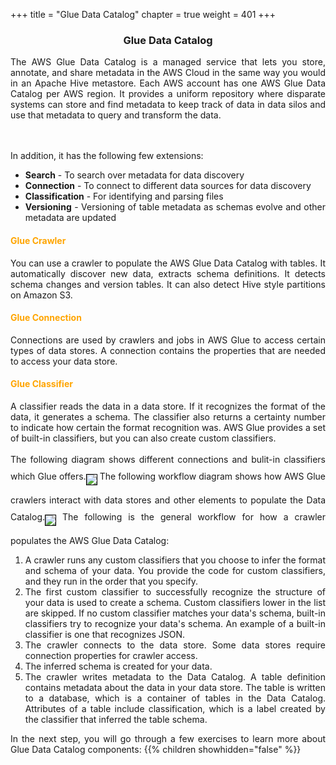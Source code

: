 +++
title = "Glue Data Catalog"
chapter = true
weight = 401
+++

<center><h3>Glue Data Catalog</h3></center>

<div style="text-align: justify">
  The AWS Glue Data Catalog is a managed service that lets you store, annotate, and share metadata in the AWS Cloud in the same way you would in an Apache Hive metastore. Each AWS account has one AWS Glue Data Catalog per AWS region. It provides a uniform repository where disparate systems can store and find metadata to keep track of data in data silos and use that metadata to query and transform the data.

  <br/><br/>In addition, it has the following few extensions:
  <ul>
    <li><b>Search</b> - To search over metadata for data discovery</li>
    <li><b>Connection</b> - To connect to different data sources for data discovery</li>
    <li><b>Classification</b> - For identifying and parsing files</li>
    <li><b>Versioning</b> - Versioning of table metadata as schemas evolve and other metadata are updated</li>
  </ul>

  <h4 style="color:orange !important;">Glue Crawler</h4>
  You can use a crawler to populate the AWS Glue Data Catalog with tables. It automatically discover new data, extracts schema definitions. It detects schema changes and version tables. It can also detect Hive style partitions on Amazon S3.
  <h4 style="color:orange !important;">Glue Connection</h4>
  Connections are used by crawlers and jobs in AWS Glue to access certain types of data stores. A connection contains the properties that are needed to access your data store.
  <h4 style="color:orange !important;">Glue Classifier</h4>
  A classifier reads the data in a data store. If it recognizes the format of the data, it generates a schema. The classifier also returns a certainty number to indicate how certain the format recognition was. AWS Glue provides a set of built-in classifiers, but you can also create custom classifiers.
  <br/><br/>The following diagram shows different connections and bulit-in classifiers which Glue offers.<img src="/images/glueconnectioncrawler.png" align="middle" style="margin:15px 0px; border:1px solid black"/>
  The following workflow diagram shows how AWS Glue crawlers interact with data stores and other elements to populate the Data Catalog.<img src="/images/PopulateCatalog-overview.png" align="middle" style="margin:15px 0px; border:1px solid black"/>
  The following is the general workflow for how a crawler populates the AWS Glue Data Catalog:
  <ol>
    <li>A crawler runs any custom classifiers that you choose to infer the format and schema of your data. You provide the code for custom classifiers, and they run in the order that you specify.</li>
    <li>The first custom classifier to successfully recognize the structure of your data is used to create a schema. Custom classifiers lower in the list are skipped. If no custom classifier matches your data's schema, built-in classifiers try to recognize your data's schema. An example of a built-in classifier is one that recognizes JSON.</li>
    <li>The crawler connects to the data store. Some data stores require connection properties for crawler access.</li>
    <li>The inferred schema is created for your data.</li>
    <li>The crawler writes metadata to the Data Catalog. A table definition contains metadata about the data in your data store. The table is written to a database, which is a container of tables in the Data Catalog. Attributes of a table include classification, which is a label created by the classifier that inferred the table schema.</li>
  </ol>
  In the next step, you will go through a few exercises to learn more about Glue Data Catalog components:
  {{% children showhidden="false" %}}
</div>